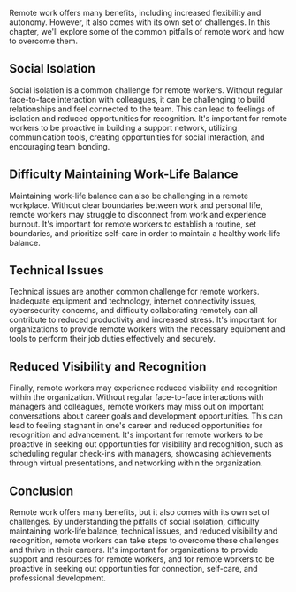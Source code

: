 
Remote work offers many benefits, including increased flexibility and autonomy. However, it also comes with its own set of challenges. In this chapter, we'll explore some of the common pitfalls of remote work and how to overcome them.

Social Isolation
----------------

Social isolation is a common challenge for remote workers. Without regular face-to-face interaction with colleagues, it can be challenging to build relationships and feel connected to the team. This can lead to feelings of isolation and reduced opportunities for recognition. It's important for remote workers to be proactive in building a support network, utilizing communication tools, creating opportunities for social interaction, and encouraging team bonding.

Difficulty Maintaining Work-Life Balance
----------------------------------------

Maintaining work-life balance can also be challenging in a remote workplace. Without clear boundaries between work and personal life, remote workers may struggle to disconnect from work and experience burnout. It's important for remote workers to establish a routine, set boundaries, and prioritize self-care in order to maintain a healthy work-life balance.

Technical Issues
----------------

Technical issues are another common challenge for remote workers. Inadequate equipment and technology, internet connectivity issues, cybersecurity concerns, and difficulty collaborating remotely can all contribute to reduced productivity and increased stress. It's important for organizations to provide remote workers with the necessary equipment and tools to perform their job duties effectively and securely.

Reduced Visibility and Recognition
----------------------------------

Finally, remote workers may experience reduced visibility and recognition within the organization. Without regular face-to-face interactions with managers and colleagues, remote workers may miss out on important conversations about career goals and development opportunities. This can lead to feeling stagnant in one's career and reduced opportunities for recognition and advancement. It's important for remote workers to be proactive in seeking out opportunities for visibility and recognition, such as scheduling regular check-ins with managers, showcasing achievements through virtual presentations, and networking within the organization.

Conclusion
----------

Remote work offers many benefits, but it also comes with its own set of challenges. By understanding the pitfalls of social isolation, difficulty maintaining work-life balance, technical issues, and reduced visibility and recognition, remote workers can take steps to overcome these challenges and thrive in their careers. It's important for organizations to provide support and resources for remote workers, and for remote workers to be proactive in seeking out opportunities for connection, self-care, and professional development.
